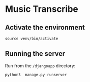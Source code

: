 # Music Transcribe

## Activate the environment
```
source venv/bin/activate
```

## Running the server
Run from the ```/djangoapp``` directory:

```
python3  manage.py runserver 
```
